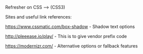 Refresher on CSS --> (CSS3)


Sites and useful link references:

https://www.cssmatic.com/box-shadow 
    - Shadow text options 

http://pleeease.io/play/
    - This is to give vendor prefix code


https://modernizr.com/ 
    - Alternative options or fallback features